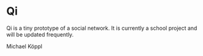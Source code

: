 Qi
==

Qi is a tiny prototype of a social network. It is currently a school project and will be updated frequently.

Michael Köppl
